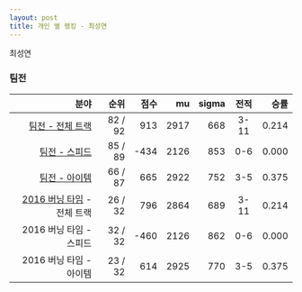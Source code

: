 ```yaml
---
layout: post
title: 개인 별 랭킹 - 최성연
---
```


최성연


### 팀전

| 분야 | 순위 | 점수 | mu | sigma | 전적 | 승률 |
|---:|---:|---:|---:|---:|:---:|---:|
| [팀전 - 전체 트랙](../team-full) | 82 / 92 | 913 | 2917 | 668 | 3-11 | 0.214 |
| [팀전 - 스피드](../team-speed) | 85 / 89 | -434 | 2126 | 853 | 0-6 | 0.000 |
| [팀전 - 아이템](../team-item) | 66 / 87 | 665 | 2922 | 752 | 3-5 | 0.375 |
| [2016 버닝 타임](../teams-t2016_1) - 전체 트랙 | 26 / 32 | 796 | 2864 | 689 | 3-11 | 0.214 |
| 2016 버닝 타임 - 스피드 | 32 / 32 | -460 | 2126 | 862 | 0-6 | 0.000 |
| 2016 버닝 타임 - 아이템 | 23 / 32 | 614 | 2925 | 770 | 3-5 | 0.375 |
